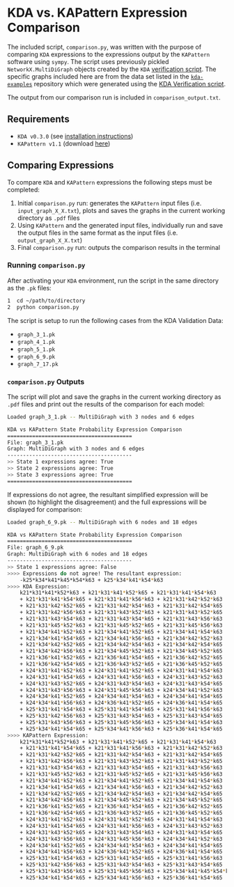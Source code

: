 KDA vs. KAPattern Expression Comparison
=======================================

The included script, `comparison.py`, was written with the purpose of comparing
`KDA` expressions to the expressions output by the `KAPattern` software using 
`sympy`. The script uses previously pickled `NetworkX.MultiDiGraph` objects 
created by the `KDA` [verification script](https://github.com/Becksteinlab/kda/tree/master/kda/scripts). The specific graphs included 
here are from the data set listed in the [`kda-examples`](https://github.com/Becksteinlab/kda-examples/tree/master/kda_paper/fig_10__kda_validation_and_performance) repository
which were generated using the [KDA Verification script](https://github.com/Becksteinlab/kda/tree/master/kda/scripts).

The output from our comparison run is included in `comparison_output.txt`.

## Requirements

- `KDA v0.3.0` (see [installation instructions](https://github.com/becksteinlab/kda?tab=readme-ov-file#installation))
- `KAPattern v1.1` (download [here](https://vpr.sites.uofmhosting.net/software/ka-pattern))


## Comparing Expressions

To compare `KDA` and `KAPattern` expressions the following steps
must be completed:

1. Initial `comparison.py` run: generates the `KAPattern` input files
   (i.e. `input_graph_X_X.txt`), plots and saves the graphs in the current
   working directory as `.pdf` files
2. Using `KAPattern` and the generated input files, individually run and
   save the output files in the same format as the input files 
   (i.e. `output_graph_X_X.txt`)
3. Final `comparison.py` run: outputs the comparison results in the terminal


### Running `comparison.py`

After activating your `KDA` environment, run the script in the same
directory as the `.pk` files:

```bash
1  cd ~/path/to/directory
2  python comparison.py
```

The script is setup to run the following cases from the KDA Validation Data:
- `graph_3_1.pk`
- `graph_4_1.pk`
- `graph_5_1.pk`
- `graph_6_9.pk`
- `graph_7_17.pk`


### `comparison.py` Outputs

The script will plot and save the graphs in the current working directory
as `.pdf` files and print out the results of the comparison for each model:

```bash
Loaded graph_3_1.pk -- MultiDiGraph with 3 nodes and 6 edges

KDA vs KAPattern State Probability Expression Comparison
========================================
File: graph_3_1.pk
Graph: MultiDiGraph with 3 nodes and 6 edges
----------------------------------------
>> State 1 expressions agree: True
>> State 2 expressions agree: True
>> State 3 expressions agree: True
========================================
```

If expressions do not agree, the resultant simplified expression will be
shown (to highlight the disagreement) and the full expressions will be
displayed for comparison:

```bash
Loaded graph_6_9.pk -- MultiDiGraph with 6 nodes and 18 edges

KDA vs KAPattern State Probability Expression Comparison
========================================
File: graph_6_9.pk
Graph: MultiDiGraph with 6 nodes and 18 edges
----------------------------------------
>> State 1 expressions agree: False
>>>> Expressions do not agree! The resultant expression: 
	-k25*k34*k41*k45*k54*k63 + k25*k34*k41*k54*k63
>>>> KDA Expression: 
	k21*k31*k41*k52*k63 + k21*k31*k41*k52*k65 + k21*k31*k41*k54*k63 
	+ k21*k31*k41*k54*k65 + k21*k31*k41*k56*k63 + k21*k31*k42*k52*k63 
	+ k21*k31*k42*k52*k65 + k21*k31*k42*k54*k63 + k21*k31*k42*k54*k65 
	+ k21*k31*k42*k56*k63 + k21*k31*k43*k52*k63 + k21*k31*k43*k52*k65 
	+ k21*k31*k43*k54*k63 + k21*k31*k43*k54*k65 + k21*k31*k43*k56*k63 
	+ k21*k31*k45*k52*k63 + k21*k31*k45*k52*k65 + k21*k31*k45*k56*k63 
	+ k21*k34*k41*k52*k63 + k21*k34*k41*k52*k65 + k21*k34*k41*k54*k63 
	+ k21*k34*k41*k54*k65 + k21*k34*k41*k56*k63 + k21*k34*k42*k52*k63 
	+ k21*k34*k42*k52*k65 + k21*k34*k42*k54*k63 + k21*k34*k42*k54*k65 
	+ k21*k34*k42*k56*k63 + k21*k34*k45*k52*k63 + k21*k34*k45*k52*k65 
	+ k21*k36*k41*k52*k65 + k21*k36*k41*k54*k65 + k21*k36*k42*k52*k65 
	+ k21*k36*k42*k54*k65 + k21*k36*k43*k52*k65 + k21*k36*k45*k52*k65 
	+ k24*k31*k41*k52*k63 + k24*k31*k41*k52*k65 + k24*k31*k41*k54*k63 
	+ k24*k31*k41*k54*k65 + k24*k31*k41*k56*k63 + k24*k31*k43*k52*k63 
	+ k24*k31*k43*k52*k65 + k24*k31*k43*k54*k63 + k24*k31*k43*k54*k65 
	+ k24*k31*k43*k56*k63 + k24*k31*k45*k56*k63 + k24*k34*k41*k52*k63 
	+ k24*k34*k41*k52*k65 + k24*k34*k41*k54*k63 + k24*k34*k41*k54*k65 
	+ k24*k34*k41*k56*k63 + k24*k36*k41*k52*k65 + k24*k36*k41*k54*k65 
	+ k25*k31*k41*k54*k63 + k25*k31*k41*k54*k65 + k25*k31*k41*k56*k63 
	+ k25*k31*k42*k56*k63 + k25*k31*k43*k54*k63 + k25*k31*k43*k54*k65 
	+ k25*k31*k43*k56*k63 + k25*k31*k45*k56*k63 + k25*k34*k41*k54*k63 
	+ k25*k34*k41*k54*k65 + k25*k34*k41*k56*k63 + k25*k36*k41*k54*k65
>>>> KAPattern Expression: 
	k21*k31*k41*k52*k63 + k21*k31*k41*k52*k65 + k21*k31*k41*k54*k63 
	+ k21*k31*k41*k54*k65 + k21*k31*k41*k56*k63 + k21*k31*k42*k52*k63 
	+ k21*k31*k42*k52*k65 + k21*k31*k42*k54*k63 + k21*k31*k42*k54*k65 
	+ k21*k31*k42*k56*k63 + k21*k31*k43*k52*k63 + k21*k31*k43*k52*k65 
	+ k21*k31*k43*k54*k63 + k21*k31*k43*k54*k65 + k21*k31*k43*k56*k63 
	+ k21*k31*k45*k52*k63 + k21*k31*k45*k52*k65 + k21*k31*k45*k56*k63 
	+ k21*k34*k41*k52*k63 + k21*k34*k41*k52*k65 + k21*k34*k41*k54*k63 
	+ k21*k34*k41*k54*k65 + k21*k34*k41*k56*k63 + k21*k34*k42*k52*k63 
	+ k21*k34*k42*k52*k65 + k21*k34*k42*k54*k63 + k21*k34*k42*k54*k65 
	+ k21*k34*k42*k56*k63 + k21*k34*k45*k52*k63 + k21*k34*k45*k52*k65 
	+ k21*k36*k41*k52*k65 + k21*k36*k41*k54*k65 + k21*k36*k42*k52*k65 
	+ k21*k36*k42*k54*k65 + k21*k36*k43*k52*k65 + k21*k36*k45*k52*k65 
	+ k24*k31*k41*k52*k63 + k24*k31*k41*k52*k65 + k24*k31*k41*k54*k63 
	+ k24*k31*k41*k54*k65 + k24*k31*k41*k56*k63 + k24*k31*k43*k52*k63 
	+ k24*k31*k43*k52*k65 + k24*k31*k43*k54*k63 + k24*k31*k43*k54*k65 
	+ k24*k31*k43*k56*k63 + k24*k31*k45*k56*k63 + k24*k34*k41*k52*k63 
	+ k24*k34*k41*k52*k65 + k24*k34*k41*k54*k63 + k24*k34*k41*k54*k65 
	+ k24*k34*k41*k56*k63 + k24*k36*k41*k52*k65 + k24*k36*k41*k54*k65 
	+ k25*k31*k41*k54*k63 + k25*k31*k41*k54*k65 + k25*k31*k41*k56*k63 
	+ k25*k31*k42*k56*k63 + k25*k31*k43*k54*k63 + k25*k31*k43*k54*k65 
	+ k25*k31*k43*k56*k63 + k25*k31*k45*k56*k63 + k25*k34*k41*k45*k54*k63 
	+ k25*k34*k41*k54*k65 + k25*k34*k41*k56*k63 + k25*k36*k41*k54*k65
```